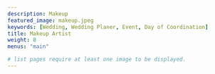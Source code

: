 ```yaml
---
description: Makeup
featured_image: makeup.jpeg
keywords: [Wedding, Wedding Planer, Event, Day of Coordination]
title: Makeup Artist
weight: 8
menus: "main"

# list pages require at least one image to be displayed.
---
```

